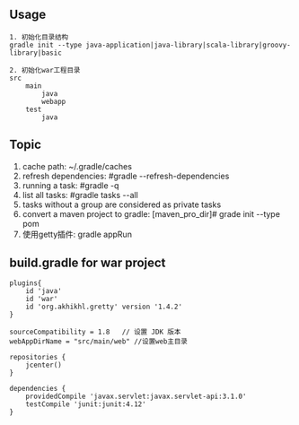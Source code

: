 ## Usage
```
1. 初始化目录结构
gradle init --type java-application|java-library|scala-library|groovy-library|basic

2. 初始化war工程目录
src
    main
        java
        webapp
    test
        java
```

## Topic
1. cache path: ~/.gradle/caches
2. refresh dependencies: #gradle <command> --refresh-dependencies
3. running a task: #gradle -q <taskname>
4. list all tasks: #gradle tasks --all
5. tasks without a group are considered as private tasks
6. convert a maven project to gradle: [maven_pro_dir]# grade init --type pom
7. 使用getty插件:  gradle appRun

## build.gradle for war project
```
plugins{
    id 'java'
    id 'war'
    id 'org.akhikhl.gretty' version '1.4.2'
}

sourceCompatibility = 1.8   // 设置 JDK 版本
webAppDirName = "src/main/web" //设置web主目录

repositories {
    jcenter()
}

dependencies {
    providedCompile 'javax.servlet:javax.servlet-api:3.1.0' 
    testCompile 'junit:junit:4.12' 
}

```
